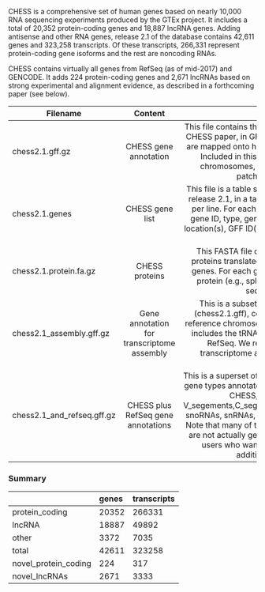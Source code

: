 CHESS is a comprehensive set of human genes based on nearly 10,000 RNA sequencing experiments produced by the GTEx project. It includes a total of 20,352 protein-coding genes and 18,887 lncRNA genes. Adding antisense and other RNA genes, release 2.1 of the database contains 42,611 genes and 323,258 transcripts. Of these transcripts, 266,331 represent protein-coding gene isoforms and the rest are noncoding RNAs.

CHESS contains virtually all genes from RefSeq (as of mid-2017) and GENCODE. It adds 224 protein-coding genes and 2,671 lncRNAs based on strong experimental and alignment evidence, as described in a forthcoming paper (see below).

| Filename  	| Content 		| Description 	|
| ------------- |:-------------:|:-------------:|
| chess2.1.gff.gz | CHESS gene annotation | This file contains the primary gene set described in the CHESS paper, in GFF format. All genes and transcripts are mapped onto human genome release GRCh38.p8. Included in this file are genes on the reference chromosomes, unmapped scaffolds, assembly patches, and alternate loci.|
| chess2.1.genes | CHESS gene list | This file is a table showing all 42,611 genes in CHESS release 2.1, in a tab-delimited text file with one gene per line. For each gene it provides features such as gene ID, type, gene name, source of the annotation, location(s), GFF ID(s), and a free text description of the gene. |
| chess2.1.protein.fa.gz | CHESS proteins | This FASTA file contains the sequences of all the proteins translated from the CHESS protein-coding genes. For each gene locus that has more than one protein (e.g., splice variants), the longest protein sequence is provided. |
| chess2.1_assembly.gff.gz | Gene annotation for transcriptome assembly | This is a subset of the gene annotation GFF file (chess2.1.gff), containing annotations only on the reference chromosomes and the mitochondrion. It also includes the tRNA and rRNA gene annotations from RefSeq. We recommend using this file with transcriptome assemblers such as StringTie or Cufflinks. |
| chess2.1_and_refseq.gff.gz | CHESS plus RefSeq gene annotations | This is a superset of chess2.1.gff. It adds multiple other gene types annotated in Refseq that are not included in CHESS, such as pseudogenes, V_segements,C_segements,D_segements,J_segements, snoRNAs, snRNAs, telomerase RNAs, guide RNAs, etc. Note that many of these elements (e.g., pseudogenes) are not actually genes, but they are included here for users who want everything in RefSeq plus the additional genes in CHESS. |

### Summary

|  					  | genes | transcripts |
|---------------------|:------|:------------|
|protein_coding       | 20352 | 266331      |
|lncRNA 	          | 18887 | 49892		|
|other		          | 3372  | 7035        |
|total                | 42611 | 323258		|
|novel_protein_coding | 224   |	317 		|
|novel_lncRNAs 		  | 2671  |	3333 		|
